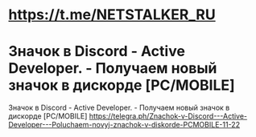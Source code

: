 # https://t.me/NETSTALKER_RU
# Значок в Discord - Active Developer. - Получаем новый значок в дискорде [PC/MOBILE]
Значок в Discord - Active Developer. - Получаем новый значок в дискорде [PC/MOBILE]
https://telegra.ph/Znachok-v-Discord---Active-Developer---Poluchaem-novyj-znachok-v-diskorde-PCMOBILE-11-22
